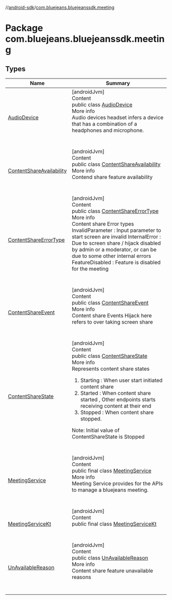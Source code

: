 //[android-sdk](../../index.md)/[com.bluejeans.bluejeanssdk.meeting](index.md)



# Package com.bluejeans.bluejeanssdk.meeting  


## Types  
  
|  Name |  Summary | 
|---|---|
| <a name="com.bluejeans.bluejeanssdk.meeting/AudioDevice///PointingToDeclaration/"></a>[AudioDevice](-audio-device/index.md)| <a name="com.bluejeans.bluejeanssdk.meeting/AudioDevice///PointingToDeclaration/"></a>[androidJvm]  <br>Content  <br>public class [AudioDevice](-audio-device/index.md)  <br>More info  <br>Audio devices headset infers a device that has a combination of a headphones and microphone.  <br><br><br>|
| <a name="com.bluejeans.bluejeanssdk.meeting/ContentShareAvailability///PointingToDeclaration/"></a>[ContentShareAvailability](-content-share-availability/index.md)| <a name="com.bluejeans.bluejeanssdk.meeting/ContentShareAvailability///PointingToDeclaration/"></a>[androidJvm]  <br>Content  <br>public class [ContentShareAvailability](-content-share-availability/index.md)  <br>More info  <br>Contend share feature availability  <br><br><br>|
| <a name="com.bluejeans.bluejeanssdk.meeting/ContentShareErrorType///PointingToDeclaration/"></a>[ContentShareErrorType](-content-share-error-type/index.md)| <a name="com.bluejeans.bluejeanssdk.meeting/ContentShareErrorType///PointingToDeclaration/"></a>[androidJvm]  <br>Content  <br>public class [ContentShareErrorType](-content-share-error-type/index.md)  <br>More info  <br>Content share Error types InvalidParameter : Input parameter to start screen are invalid InternalError : Due to screen share / hijack disabled by admin or a moderator, or     can be due to some other internal errors FeatureDisabled : Feature is disabled for the meeting  <br><br><br>|
| <a name="com.bluejeans.bluejeanssdk.meeting/ContentShareEvent///PointingToDeclaration/"></a>[ContentShareEvent](-content-share-event/index.md)| <a name="com.bluejeans.bluejeanssdk.meeting/ContentShareEvent///PointingToDeclaration/"></a>[androidJvm]  <br>Content  <br>public class [ContentShareEvent](-content-share-event/index.md)  <br>More info  <br>Content share Events Hijack here refers to over taking screen share  <br><br><br>|
| <a name="com.bluejeans.bluejeanssdk.meeting/ContentShareState///PointingToDeclaration/"></a>[ContentShareState](-content-share-state/index.md)| <a name="com.bluejeans.bluejeanssdk.meeting/ContentShareState///PointingToDeclaration/"></a>[androidJvm]  <br>Content  <br>public class [ContentShareState](-content-share-state/index.md)  <br>More info  <br>Represents content share states<ol><li>Starting : When user start initiated content share</li><li>Started : When content share started , Other endpoints starts receiving content at their end</li><li>Stopped : When content share stopped.</li></ol>Note: Initial value of ContentShareState is Stopped  <br><br><br>|
| <a name="com.bluejeans.bluejeanssdk.meeting/MeetingService///PointingToDeclaration/"></a>[MeetingService](-meeting-service/index.md)| <a name="com.bluejeans.bluejeanssdk.meeting/MeetingService///PointingToDeclaration/"></a>[androidJvm]  <br>Content  <br>public final class [MeetingService](-meeting-service/index.md)  <br>More info  <br>Meeting Service provides for the APIs to manage a bluejeans meeting.  <br><br><br>|
| <a name="com.bluejeans.bluejeanssdk.meeting/MeetingServiceKt///PointingToDeclaration/"></a>[MeetingServiceKt](-meeting-service-kt/index.md)| <a name="com.bluejeans.bluejeanssdk.meeting/MeetingServiceKt///PointingToDeclaration/"></a>[androidJvm]  <br>Content  <br>public final class [MeetingServiceKt](-meeting-service-kt/index.md)  <br><br><br>|
| <a name="com.bluejeans.bluejeanssdk.meeting/UnAvailableReason///PointingToDeclaration/"></a>[UnAvailableReason](-un-available-reason/index.md)| <a name="com.bluejeans.bluejeanssdk.meeting/UnAvailableReason///PointingToDeclaration/"></a>[androidJvm]  <br>Content  <br>public class [UnAvailableReason](-un-available-reason/index.md)  <br>More info  <br>Content share feature unavailable reasons  <br><br><br>|

